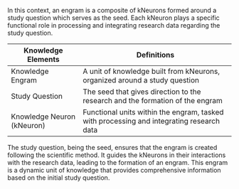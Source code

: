 In this context, an engram is a composite of kNeurons formed around a study question which serves as the seed. Each kNeuron plays a specific functional role in processing and integrating research data regarding the study question.

| Knowledge Elements | Definitions |
|----|----|
| Knowledge Engram | A unit of knowledge built from kNeurons, organized around a study question |
| Study Question | The seed that gives direction to the research and the formation of the engram |
| Knowledge Neuron (kNeuron) | Functional units within the engram, tasked with processing and integrating research data |

The study question, being the seed, ensures that the engram is created following the scientific method. It guides the kNeurons in their interactions with the research data, leading to the formation of an engram. This engram is a dynamic unit of knowledge that provides comprehensive information based on the initial study question.